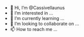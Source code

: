- 👋 Hi, I’m @Cassivellaunus
- 👀 I’m interested in ...
- 🌱 I’m currently learning ...
- 💞️ I’m looking to collaborate on ...
- 📫 How to reach me ...

<!---
Cassivellaunus/Cassivellaunus is a ✨ special ✨ repository because its `README.md` (this file) appears on your GitHub profile.
You can click the Preview link to take a look at your changes.
--->
